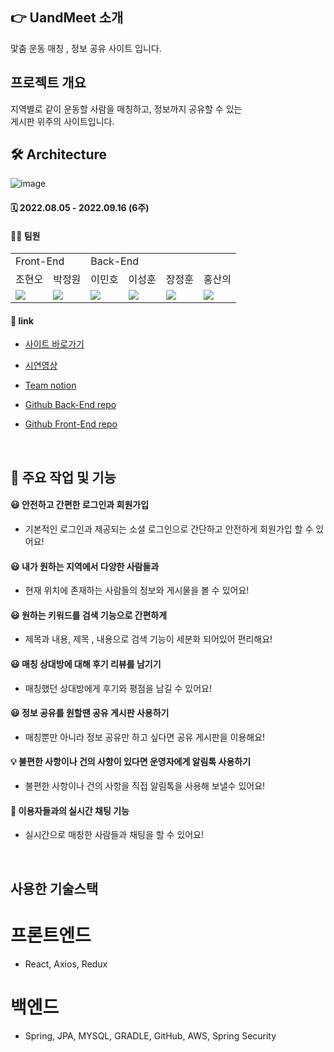 ## 👉 UandMeet 소개
맟춤 운동 매칭 , 정보 공유 사이트 입니다.
<br>
## 프로젝트 개요
지역별로 같이 운동할 사람을 매칭하고, 정보까지 공유할 수 있는
<br>
게시판 위주의 사이트입니다.

## 🛠 Architecture
![image](https://user-images.githubusercontent.com/56526225/190002286-d5fa17f1-a672-462f-b5da-fd9303cddee4.png)


#### 🗓 2022.08.05 - 2022.09.16 (6주)
#### 🙋‍♂️ 팀원

<table>
  <tr>
    <td colspan="2">Front-End</td>
    <td colspan="4">Back-End</td>
  </tr>
  <tr>
    <td>조현오</td>
    <td>박정원</td>
    <td>이민호</td>
    <td>이성훈</td>
    <td>장정훈</td>
    <td>홍산의</td>
  </tr>
  <tr>
    <td><img src="https://img.shields.io/badge/React-61DAFB?style=flat-square&logo=React&logoColor=white"/></td>
    <td><img src="https://img.shields.io/badge/React-61DAFB?style=flat-square&logo=React&logoColor=white"/></td>
    <td><img src="https://img.shields.io/badge/Springboot-6DB33F?style=flat-square&logo=Springboot&logoColor=white"/></td>
    <td><img src="https://img.shields.io/badge/Springboot-6DB33F?style=flat-square&logo=Springboot&logoColor=white"/></td>
    <td><img src="https://img.shields.io/badge/Springboot-6DB33F?style=flat-square&logo=Springboot&logoColor=white"/></td>
    <td><img src="https://img.shields.io/badge/Springboot-6DB33F?style=flat-square&logo=Springboot&logoColor=white"/></td>
  </tr>
</table>


#### 🔗 link

- [사이트 바로가기](http://uandmeet.shop/)

- [시연영상]()
- [Team notion](https://www.notion.so/4-2cfecbfb7da547f58028d85890da61e8)
- [Github Back-End repo](https://github.com/enkidur/uandmeet)
- [Github Front-End repo](https://github.com/letsjo/exercise-match)
<br>

## 🚀 주요 작업 및 기능
#### 😃 안전하고 간편한 로그인과 회원가입
- 기본적인 로그인과 제공되는 소셜 로그인으로 간단하고 안전하게 회원가입 할 수 있어요!
#### 😃 내가 원하는 지역에서 다양한 사람들과
- 현재 위치에 존재하는 사람들의 정보와 게시물을 볼 수 있어요!
#### 😃 원하는 키워드를 검색 기능으로 간편하게
- 제목과 내용, 제목 , 내용으로 검색 기능이 세분화 되어있어 편리해요!
#### 😃 매칭 상대방에 대해 후기 리뷰를 남기기
- 매칭했던 상대방에게 후기와 평점을 남길 수 있어요!
#### 😃 정보 공유를 원할땐 공유 게시판 사용하기
- 매칭뿐만 아니라 정보 공유만 하고 싶다면 공유 게시판을 이용해요!
#### 💡 불편한 사항이나 건의 사항이 있다면 운영자에게 알림톡 사용하기
- 불편한 사항이나 건의 사항을 직접 알림톡을 사용해 보낼수 있어요!
#### 💬 이용자들과의 실시간 채팅 기능
- 실시간으로 매칭한 사람들과 채팅을 할 수 있어요!
<br>

## 사용한 기술스택
# 프론트엔드
- React, Axios, Redux
# 백엔드
- Spring, JPA, MYSQL, GRADLE, GitHub, AWS, Spring Security
